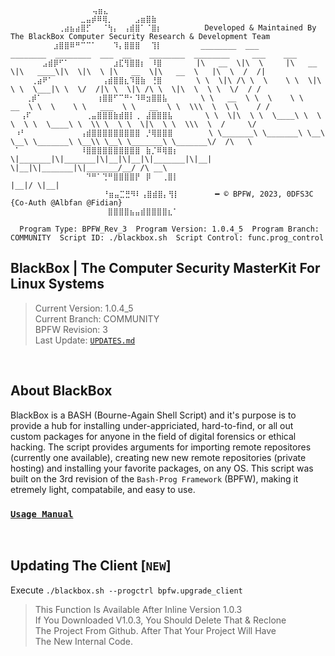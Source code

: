 ````
⠀⠀⠀⠀⠀⠀⠀⠀⠀⠀⠀⠀⠀⠀⠀⢤⣶⣄⠀⠀⠀⠀⠀⠀⠀⠀⠀⠀⠀⠀⠀ 
 ⠀⠀⠀⠀⠀⠀⠀⠀⠀⠀⠀⠀⣀⣤⡾⠿⢿⡀⠀⠀⠀⠀⣠⣶⣿⣷⠀⠀⠀⠀ 
 ⠀⠀⠀⠀⠀⠀⠀⠀⢀⣴⣦⣴⣿⡋⠀⠀⠈⢳⡄⠀⢠⣾⣿⠁⠈⣿⡆⠀⠀⠀⠀⠀⠀⠀ Developed & Maintained By The BlackBox Computer Security Research & Development Team
 ⠀⠀⠀⠀⠀⠀⠀⣰⣿⣿⠿⠛⠉⠉⠁⠀⠀⠀⠹⡄⣿⣿⣿⠀⠀⢹⡇⠀⠀⠀     ________  ___       ________  ________  ___  __    ________  ________     ___    ___ 
 ⠀⠀⠀⠀⠀⣠⣾⡿⠋⠁⠀⠀⠀⠀⠀⠀⠀⠀⣰⣏⢻⣿⣿⡆⠀⠸⣿⠀⠀⠀    |\   __  \|\  \     |\   __  \|\   ____\|\  \|\  \ |\   __  \|\   __  \   |\  \  /  /|
 ⠀⠀⠀⢀⣴⠟⠁⠀⠀⠀⠀⠀⠀⠀⠀⠀⢠⣾⣿⣿⣆⠹⣿⣷⠀⢘⣿⠀⠀⠀    \ \  \|\ /\ \  \    \ \  \|\  \ \  \___|\ \  \/  /|\ \  \|\ /\ \  \|\  \  \ \  \/  / /
 ⠀⠀⢀⡾⠁⠀⠀⠀⠀⠀⠀⠀⠀⠀⠀⢰⣿⣿⠋⠉⠛⠂⠹⠿⣲⣿⣿⣧⠀⠀     \ \   __  \ \  \    \ \   __  \ \  \    \ \   ___  \ \   __  \ \  \\\  \  \ \    / / 
 ⠀⢠⠏⠀⠀⠀⠀⠀⠀⠀⠀⠀⠀⢀⣤⣿⣿⣿⣷⣾⣿⡇⢀⠀⣼⣿⣿⣿⣧⠀      \ \  \|\  \ \  \____\ \  \ \  \ \  \____\ \  \\ \  \ \  \|\  \ \  \\\  \  /     \/  
 ⠰⠃⠀⠀⠀⠀⠀⠀⠀⠀⠀⠀⢠⣾⣿⣿⣿⣿⣿⣿⣿⣿⣿⠀⡘⢿⣿⣿⣿        \ \_______\ \_______\ \__\ \__\ \_______\ \__\\ \__\ \_______\ \_______\/  /\   \  
 ⠁⠀⠀⠀⠀⠀⠀⠀⠀⠀⠀⠀⠸⣿⣿⣿⣿⣿⣿⣿⣿⣿⣿⠀⣷⡈⠿⢿⣿⡆        \|_______|\|_______|\|__|\|__|\|_______|\|__| \|__|\|_______|\|_______/__/ /\ __\ 
 ⠀⠀⠀⠀⠀⠀⠀⠀⠀⠀⠀⠀⠀⠙⠛⠁⢙⠛⣿⣿⣿⣿⡟⠀⡿⠀⠀⢀⣿⡇                                                                              |__|/ \|__|
⠀⠀⠀⠀⠀⠀⠀⠀⠀⠀⠀⠀⠀⠀⠀⠀⠀⠘⣶⣤⣉⣛⠻⠇⢠⣿⣾⣿⡄⢻⡇        ━ © BPFW, 2023, 0DFS3C {Co-Auth @Albfan @Fidian}
 ⠀⠀⠀⠀⠀⠀⠀⠀⠀⠀⠀⠀⠀⠀⠀⠀⠀⣿⣿⣿⣿⣦⣤⣾⣿⣿⣿⣿⣆⠁

  Program Type: BPFW_Rev_3  Program Version: 1.0.4_5  Program Branch: COMMUNITY  Script ID: ./blackbox.sh  Script Control: func.prog_control
````

## BlackBox | The Computer Security MasterKit For Linux Systems
> Current Version: 1.0.4_5 <br>
> Current Branch: COMMUNITY <br>
> BPFW Revision: 3 <br>
> Last Update: [`UPDATES.md`](UPDATES.md#blackbox-script-last-update)

<br>

## About BlackBox
BlackBox is a BASH (Bourne-Again Shell Script) and it's purpose is to provide a hub for installing under-appriciated, hard-to-find, or all out custom packages for anyone in the field of digital forensics or ethical hacking. The script provides arguments for importing remote repositores (currently one available), creating new new remote repositories (private hosting) and installing your favorite packages, on any OS. This script was built on the 3rd revision of the `Bash-Prog Framework` (BPFW), making it etremely light, compatabile, and easy to use.

### [`Usage Manual`](BlackBox.proj/bin/usage.txt)

<br>

## Updating The Client [`NEW`]

Execute ```` ./blackbox.sh --progctrl bpfw.upgrade_client ````
> This Function Is Available After Inline Version 1.0.3 <br>
> If You Downloaded V1.0.3, You Should Delete That & Reclone <br>
> The Project From Github. After That Your Project Will Have <br>
> The New Internal Code.